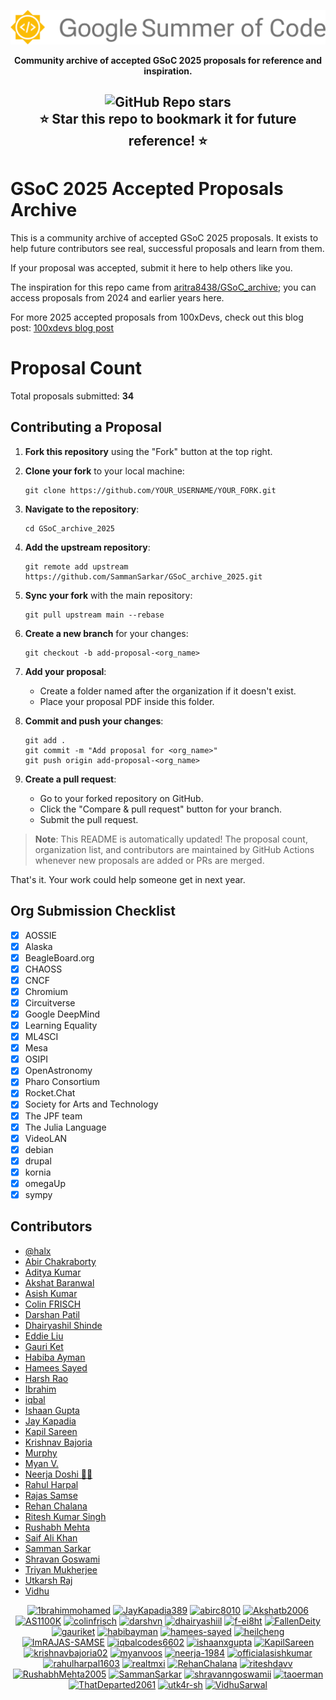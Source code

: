<!-- @format -->

<p align="center">
    <img src="https://github.com/Rishabh04-02/The-Beginners-Guide-to-Google-Summer-of-Code-GSoC/blob/master/gsoclogo.svg">    
</p>
<p align="center"><b>Community archive of accepted GSoC 2025 proposals for reference and inspiration.</b></p>



<h2 align="center">
  <img src="https://img.shields.io/github/stars/SammanSarkar/GSoC_archive_2025?style=social" alt="GitHub Repo stars" style="height: 30px;" />
  <br>
  ⭐ Star this repo to bookmark it for future reference! ⭐
</h2>

# GSoC 2025 Accepted Proposals Archive


This is a community archive of accepted GSoC 2025 proposals. It exists to help future contributors see real, successful proposals and learn from them.

If your proposal was accepted, submit it here to help others like you.

The inspiration for this repo came from [aritra8438/GSoC_archive](https://github.com/aritra8438/GSoC_archive/); you can access proposals from 2024 and earlier years here.

For more 2025 accepted proposals from 100xDevs, check out this blog post: [100xdevs blog post](https://blog.100xdevs.com/GSoC-Proposals-1ef7dfd1073580de9830ea9d774f9c7f)




# Proposal Count

Total proposals submitted: **34**

## Contributing a Proposal

1. **Fork this repository** using the "Fork" button at the top right.
2. **Clone your fork** to your local machine:

   ```
   git clone https://github.com/YOUR_USERNAME/YOUR_FORK.git
   ```

3. **Navigate to the repository**:

   ```
   cd GSoC_archive_2025
   ```

4. **Add the upstream repository**:

   ```
   git remote add upstream https://github.com/SammanSarkar/GSoC_archive_2025.git
   ```

5. **Sync your fork** with the main repository:

   ```
   git pull upstream main --rebase
   ```

6. **Create a new branch** for your changes:

   ```
   git checkout -b add-proposal-<org_name>
   ```

7. **Add your proposal**:
   - Create a folder named after the organization if it doesn't exist.
   - Place your proposal PDF inside this folder.

8. **Commit and push your changes**:

   ```
   git add .
   git commit -m "Add proposal for <org_name>"
   git push origin add-proposal-<org_name>
   ```

9. **Create a pull request**:
   - Go to your forked repository on GitHub.
   - Click the "Compare & pull request" button for your branch.
   - Submit the pull request.

> **Note**: This README is automatically updated! The proposal count, organization list, and contributors are maintained by GitHub Actions whenever new proposals are added or PRs are merged.

That's it. Your work could help someone get in next year.

## Org Submission Checklist

- [x] AOSSIE
- [x] Alaska
- [x] BeagleBoard.org
- [x] CHAOSS
- [x] CNCF
- [x] Chromium
- [x] Circuitverse
- [x] Google DeepMind
- [x] Learning Equality
- [x] ML4SCI
- [x] Mesa
- [x] OSIPI
- [x] OpenAstronomy
- [x] Pharo Consortium
- [x] Rocket.Chat
- [x] Society for Arts and Technology 
- [x] The JPF team
- [x] The Julia Language
- [x] VideoLAN
- [x] debian
- [x] drupal
- [x] kornia
- [x] omegaUp
- [x] sympy

## Contributors

<!-- Add contributors below -->
- [@halx](https://github.com/heilcheng)
- [Abir Chakraborty](https://github.com/abirc8010)
- [Aditya Kumar](https://github.com/AS1100K)
- [Akshat Baranwal](https://github.com/Akshatb2006)
- [Asish Kumar](https://github.com/officialasishkumar)
- [Colin FRISCH](https://github.com/colinfrisch)
- [Darshan Patil](https://github.com/darshvn)
- [Dhairyashil Shinde](https://github.com/dhairyashiil)
- [Eddie Liu](https://github.com/taoerman)
- [Gauri Ket](https://github.com/gauriket)
- [Habiba Ayman](https://github.com/habibayman)
- [Hamees Sayed](https://github.com/hamees-sayed)
- [Harsh Rao](https://github.com/ThatDeparted2061)
- [Ibrahim](https://github.com/1brahimmohamed)
- [iqbal](https://github.com/iqbalcodes6602)
- [Ishaan Gupta](https://github.com/ishaanxgupta)
- [Jay Kapadia](https://github.com/JayKapadia389)
- [Kapil Sareen](https://github.com/KapilSareen)
- [Krishnav Bajoria](https://github.com/krishnavbajoria02)
- [Murphy](https://github.com/realtmxi)
- [Myan V.](https://github.com/myanvoos)
- [Neerja Doshi 👋🏼](https://github.com/neerja-1984)
- [Rahul Harpal](https://github.com/rahulharpal1603)
- [Rajas Samse](https://github.com/ImRAJAS-SAMSE)
- [Rehan Chalana](https://github.com/RehanChalana)
- [Ritesh Kumar Singh](https://github.com/riteshdavv)
- [Rushabh Mehta](https://github.com/RushabhMehta2005)
- [Saif Ali Khan](https://github.com/f-ei8ht)
- [Samman Sarkar](https://github.com/SammanSarkar)
- [Shravan Goswami](https://github.com/shravanngoswamii)
- [Triyan Mukherjee](https://github.com/FallenDeity)
- [Utkarsh Raj](https://github.com/utk4r-sh)
- [Vidhu](https://github.com/VidhuSarwal)

<div align="center">
  <a href="https://github.com/1brahimmohamed"><img src="https://github.com/1brahimmohamed.png" width="60px" alt="1brahimmohamed" /></a>
  <a href="https://github.com/JayKapadia389"><img src="https://github.com/JayKapadia389.png" width="60px" alt="JayKapadia389" /></a>
  <a href="https://github.com/abirc8010"><img src="https://github.com/abirc8010.png" width="60px" alt="abirc8010" /></a>
  <a href="https://github.com/Akshatb2006"><img src="https://github.com/Akshatb2006.png" width="60px" alt="Akshatb2006" /></a>
  <a href="https://github.com/AS1100K"><img src="https://github.com/AS1100K.png" width="60px" alt="AS1100K" /></a>
  <a href="https://github.com/colinfrisch"><img src="https://github.com/colinfrisch.png" width="60px" alt="colinfrisch" /></a>
  <a href="https://github.com/darshvn"><img src="https://github.com/darshvn.png" width="60px" alt="darshvn" /></a>
  <a href="https://github.com/dhairyashiil"><img src="https://github.com/dhairyashiil.png" width="60px" alt="dhairyashiil" /></a>
  <a href="https://github.com/f-ei8ht"><img src="https://github.com/f-ei8ht.png" width="60px" alt="f-ei8ht" /></a>
  <a href="https://github.com/FallenDeity"><img src="https://github.com/FallenDeity.png" width="60px" alt="FallenDeity" /></a>
  <a href="https://github.com/gauriket"><img src="https://github.com/gauriket.png" width="60px" alt="gauriket" /></a>
  <a href="https://github.com/habibayman"><img src="https://github.com/habibayman.png" width="60px" alt="habibayman" /></a>
  <a href="https://github.com/hamees-sayed"><img src="https://github.com/hamees-sayed.png" width="60px" alt="hamees-sayed" /></a>
  <a href="https://github.com/heilcheng"><img src="https://github.com/heilcheng.png" width="60px" alt="heilcheng" /></a>
  <a href="https://github.com/ImRAJAS-SAMSE"><img src="https://github.com/ImRAJAS-SAMSE.png" width="60px" alt="ImRAJAS-SAMSE" /></a>
  <a href="https://github.com/iqbalcodes6602"><img src="https://github.com/iqbalcodes6602.png" width="60px" alt="iqbalcodes6602" /></a>
  <a href="https://github.com/ishaanxgupta"><img src="https://github.com/ishaanxgupta.png" width="60px" alt="ishaanxgupta" /></a>
  <a href="https://github.com/KapilSareen"><img src="https://github.com/KapilSareen.png" width="60px" alt="KapilSareen" /></a>
  <a href="https://github.com/krishnavbajoria02"><img src="https://github.com/krishnavbajoria02.png" width="60px" alt="krishnavbajoria02" /></a>
  <a href="https://github.com/myanvoos"><img src="https://github.com/myanvoos.png" width="60px" alt="myanvoos" /></a>
  <a href="https://github.com/neerja-1984"><img src="https://github.com/neerja-1984.png" width="60px" alt="neerja-1984" /></a>
  <a href="https://github.com/officialasishkumar"><img src="https://github.com/officialasishkumar.png" width="60px" alt="officialasishkumar" /></a>
  <a href="https://github.com/rahulharpal1603"><img src="https://github.com/rahulharpal1603.png" width="60px" alt="rahulharpal1603" /></a>
  <a href="https://github.com/realtmxi"><img src="https://github.com/realtmxi.png" width="60px" alt="realtmxi" /></a>
  <a href="https://github.com/RehanChalana"><img src="https://github.com/RehanChalana.png" width="60px" alt="RehanChalana" /></a>
  <a href="https://github.com/riteshdavv"><img src="https://github.com/riteshdavv.png" width="60px" alt="riteshdavv" /></a>
  <a href="https://github.com/RushabhMehta2005"><img src="https://github.com/RushabhMehta2005.png" width="60px" alt="RushabhMehta2005" /></a>
  <a href="https://github.com/SammanSarkar"><img src="https://github.com/SammanSarkar.png" width="60px" alt="SammanSarkar" /></a>
  <a href="https://github.com/shravanngoswamii"><img src="https://github.com/shravanngoswamii.png" width="60px" alt="shravanngoswamii" /></a>
  <a href="https://github.com/taoerman"><img src="https://github.com/taoerman.png" width="60px" alt="taoerman" /></a>
  <a href="https://github.com/ThatDeparted2061"><img src="https://github.com/ThatDeparted2061.png" width="60px" alt="ThatDeparted2061" /></a>
  <a href="https://github.com/utk4r-sh"><img src="https://github.com/utk4r-sh.png" width="60px" alt="utk4r-sh" /></a>
  <a href="https://github.com/VidhuSarwal"><img src="https://github.com/VidhuSarwal.png" width="60px" alt="VidhuSarwal" /></a>
</div>

